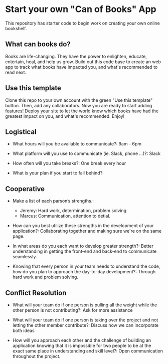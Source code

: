 # Start your own "Can of Books" App

This repository has starter code to begin work on creating your own online bookshelf.

## What can books do?

Books are life-changing. They have the power to enlighten, educate, entertain, heal, and help us grow. Build out this code base to create an web app to track what books have impacted you, and what's recommended to read next.

## Use this template

Clone this repo to your own account with the green "Use this template" button. Then, add any collaborators. Now you are ready to start adding features! Deploy your site to let the world know which books have had the greatest impact on you, and what's recommended. Enjoy!

## Logistical

- What hours will you be available to communicate?: 9am - 6pm

- What platform will you use to communicate (ie. Slack, phone …)?: Slack

- How often will you take breaks?: One break every hour

- What is your plan if you start to fall behind?:

## Cooperative

- Make a list of each parson’s strengths.:

  - Jeremy: Hard work, determination, problem solving
  - Marcus: Communication, attention to detial.

- How can you best utilize these strengths in the development of your application?: Collaborating together and making sure we're on the same page.

- In what areas do you each want to develop greater strength?: Better understanding in getting the front-end and back-end to communicate seamlessly.

- Knowing that every person in your team needs to understand the code, how do you plan to approach the day-to-day development?: Through hard work and problem solving.

## Conflict Resolution

- What will your team do if one person is pulling all the weight while the other person is not contributing?: Ask for more assistance

- What will your team do if one person is taking over the project and not letting the other member contribute?: Discuss how we can incorporate both ideas

- How will you approach each other and the challenge of building an application knowing that it is impossible for two people to be at the exact same place in understanding and skill level?: Open communication throughout the project.
